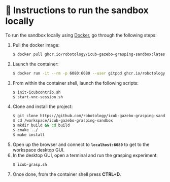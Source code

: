 🔽 Instructions to run the sandbox locally
==========================================

To run the sandbox locally using [Docker](https://docs.docker.com/get-docker), go through the following steps:
1. Pull the docker image:
    ```sh
    $ docker pull ghcr.io/robotology/icub-gazebo-grasping-sandbox:latest
    ```
1. Launch the container:
    ```sh
    $ docker run -it --rm -p 6080:6080 --user gitpod ghcr.io/robotology/icub-gazebo-grasping-sandbox:latest
    ```
1. From within the container shell, launch the following scripts:
    ```sh
    $ init-icubcontrib.sh
    $ start-vnc-session.sh
    ```
1. Clone and install the project:
    ```sh
    $ git clone https://github.com/robotology/icub-gazebo-grasping-sandbox.git /workspace/icub-gazebo-grasping-sandbox
    $ cd /workspace/icub-gazebo-grasping-sandbox 
    $ mkdir build && cd build
    $ cmake ../
    $ make install
    ```
1. Open up the browser and connect to **`localhost:6080`** to get to the workspace desktop GUI.
1. In the desktop GUI, open a terminal and run the grasping experiment:
   ```sh
   $ icub-grasp.sh
   ```
1. Once done, from the container shell press **CTRL+D**.

